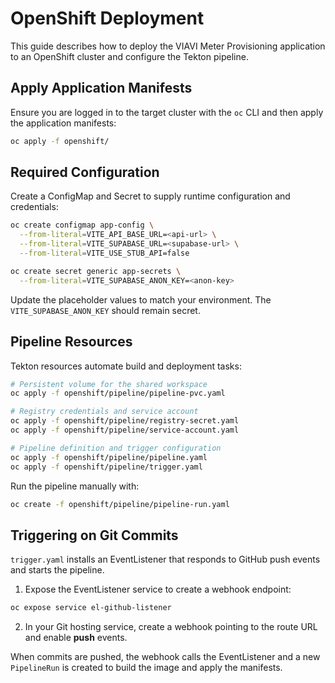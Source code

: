 # OpenShift Deployment

This guide describes how to deploy the VIAVI Meter Provisioning application to an OpenShift cluster and configure the Tekton pipeline.

## Apply Application Manifests

Ensure you are logged in to the target cluster with the `oc` CLI and then apply the application manifests:

```sh
oc apply -f openshift/
```

## Required Configuration

Create a ConfigMap and Secret to supply runtime configuration and credentials:

```sh
oc create configmap app-config \
  --from-literal=VITE_API_BASE_URL=<api-url> \
  --from-literal=VITE_SUPABASE_URL=<supabase-url> \
  --from-literal=VITE_USE_STUB_API=false

oc create secret generic app-secrets \
  --from-literal=VITE_SUPABASE_ANON_KEY=<anon-key>
```

Update the placeholder values to match your environment. The `VITE_SUPABASE_ANON_KEY` should remain secret.

## Pipeline Resources

Tekton resources automate build and deployment tasks:

```sh
# Persistent volume for the shared workspace
oc apply -f openshift/pipeline/pipeline-pvc.yaml

# Registry credentials and service account
oc apply -f openshift/pipeline/registry-secret.yaml
oc apply -f openshift/pipeline/service-account.yaml

# Pipeline definition and trigger configuration
oc apply -f openshift/pipeline/pipeline.yaml
oc apply -f openshift/pipeline/trigger.yaml
```

Run the pipeline manually with:

```sh
oc create -f openshift/pipeline/pipeline-run.yaml
```

## Triggering on Git Commits

`trigger.yaml` installs an EventListener that responds to GitHub push events and starts the pipeline.

1. Expose the EventListener service to create a webhook endpoint:

```sh
oc expose service el-github-listener
```

2. In your Git hosting service, create a webhook pointing to the route URL and enable **push** events.

When commits are pushed, the webhook calls the EventListener and a new `PipelineRun` is created to build the image and apply the manifests.

